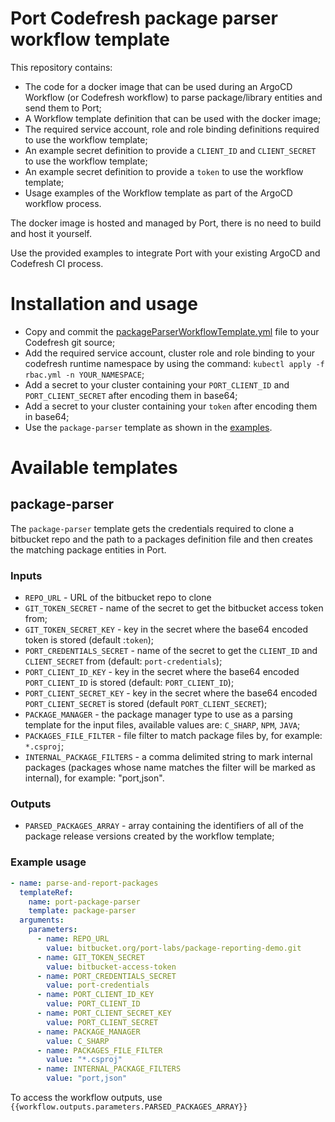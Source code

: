 # Port Codefresh package parser workflow template

This repository contains:

- The code for a docker image that can be used during an ArgoCD Workflow (or Codefresh workflow) to parse package/library entities and send them to Port;
- A Workflow template definition that can be used with the docker image;
- The required service account, role and role binding definitions required to use the workflow template;
- An example secret definition to provide a `CLIENT_ID` and `CLIENT_SECRET` to use the workflow template;
- An example secret definition to provide a `token` to use the workflow template;
- Usage examples of the Workflow template as part of the ArgoCD workflow process.

The docker image is hosted and managed by Port, there is no need to build and host it yourself.

Use the provided examples to integrate Port with your existing ArgoCD and Codefresh CI process.

# Installation and usage

- Copy and commit the [packageParserWorkflowTemplate.yml](./packageParserWorkflowTemplate.yml) file to your Codefresh git source;
- Add the required service account, cluster role and role binding to your codefresh runtime namespace by using the command: `kubectl apply -f rbac.yml -n YOUR_NAMESPACE`;
- Add a secret to your cluster containing your `PORT_CLIENT_ID` and `PORT_CLIENT_SECRET` after encoding them in base64;
- Add a secret to your cluster containing your `token` after encoding them in base64;
- Use the `package-parser` template as shown in the [examples](./examples/).

# Available templates

## package-parser

The `package-parser` template gets the credentials required to clone a bitbucket repo and the path to a packages definition file and then creates the matching package entities in Port.

### Inputs

- `REPO_URL` - URL of the bitbucket repo to clone
- `GIT_TOKEN_SECRET` - name of the secret to get the bitbucket access token from;
- `GIT_TOKEN_SECRET_KEY` - key in the secret where the base64 encoded token is stored (default :`token`);
- `PORT_CREDENTIALS_SECRET` - name of the secret to get the `CLIENT_ID` and `CLIENT_SECRET` from (default: `port-credentials`);
- `PORT_CLIENT_ID_KEY` - key in the secret where the base64 encoded `PORT_CLIENT_ID` is stored (default: `PORT_CLIENT_ID`);
- `PORT_CLIENT_SECRET_KEY` - key in the secret where the base64 encoded `PORT_CLIENT_SECRET` is stored (default `PORT_CLIENT_SECRET`);
- `PACKAGE_MANAGER` - the package manager type to use as a parsing template for the input files, available values are: `C_SHARP`, `NPM`, `JAVA`;
- `PACKAGES_FILE_FILTER` - file filter to match package files by, for example: `*.csproj`;
- `INTERNAL_PACKAGE_FILTERS` - a comma delimited string to mark internal packages (packages whose name matches the filter will be marked as internal), for example: "port,json".

### Outputs

- `PARSED_PACKAGES_ARRAY` - array containing the identifiers of all of the package release versions created by the workflow template;

### Example usage

```yaml
- name: parse-and-report-packages
  templateRef:
    name: port-package-parser
    template: package-parser
  arguments:
    parameters:
      - name: REPO_URL
        value: bitbucket.org/port-labs/package-reporting-demo.git
      - name: GIT_TOKEN_SECRET
        value: bitbucket-access-token
      - name: PORT_CREDENTIALS_SECRET
        value: port-credentials
      - name: PORT_CLIENT_ID_KEY
        value: PORT_CLIENT_ID
      - name: PORT_CLIENT_SECRET_KEY
        value: PORT_CLIENT_SECRET
      - name: PACKAGE_MANAGER
        value: C_SHARP
      - name: PACKAGES_FILE_FILTER
        value: "*.csproj"
      - name: INTERNAL_PACKAGE_FILTERS
        value: "port,json"
```

To access the workflow outputs, use `{{workflow.outputs.parameters.PARSED_PACKAGES_ARRAY}}`
